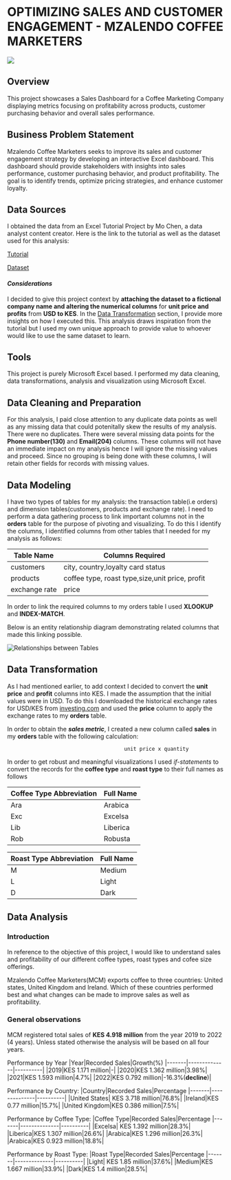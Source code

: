 # OPTIMIZING SALES AND CUSTOMER ENGAGEMENT - MZALENDO COFFEE MARKETERS

![](https://github.com/IsaacKanyili161/Sales-Analysis-Mzalendo-Coffee-Marketers/blob/eebb5354801e5971468f78c85b7fdacf03aef79d/Cover%20Photo.png)

## Overview
This project showcases a Sales Dashboard for a Coffee Marketing Company displaying metrics focusing on profitability across products, customer purchasing behavior and overall sales performance.

## Business Problem Statement
Mzalendo Coffee Marketers seeks to improve its sales and customer engagement strategy by developing an interactive Excel dashboard. This dashboard should provide stakeholders with insights into sales performance, customer purchasing behavior, and product profitability. The goal is to identify trends, optimize pricing strategies, and enhance customer loyalty.

## Data Sources
I obtained the data from an Excel Tutorial Project by Mo Chen, a data analyst content creator. Here is the link to the tutorial as well as the dataset used for this analysis:

[Tutorial](https://www.youtube.com/watch?v=m13o5aqeCbM)

[Dataset](https://github.com/mochen862/excel-project-coffee-sales)

#### *Considerations*
I decided to give this project context by **attaching the dataset to a fictional company name and altering the numerical columns** for **unit price and profits** from **USD to KES**. In the [Data Transformation](#data-transformation) section, I provide more insights on how I executed this. This analysis draws inspiration from the tutorial but I used my own unique approach to provide value to whoever would like to use the same dataset to learn.

## Tools
This project is purely Microsoft Excel based. I performed my data cleaning, data transformations, analysis and visualization using Microsoft Excel.

## Data Cleaning and Preparation
For this analysis, I paid close attention to any duplicate data points as well as any missing data that could potenitally skew the results of my analysis. There were no duplicates. There were several missing data points for the **Phone number(130)** and **Email(204)** columns. These columns will not have an immediate impact on my analysis hence I will ignore the missing values and proceed. Since no grouping is being done with these columns, I will retain other fields for records with missing values.

## Data Modeling
I have two types of tables for my analysis: the transaction table(i.e orders) and dimension tables(customers, products and exchange rate). I need to perform a data gathering process to link important columns not in the **orders** table for the purpose of pivoting and visualizing. To do this I identify the columns, I identified columns from other tables that I needed for my analysis as follows:

| Table Name | Columns Required|
|------------|-----------------|
|customers|city, country,loyalty card status|
|products|coffee type, roast type,size,unit price, profit|
|exchange rate|price|

In order to link the required columns to my orders table I used **XLOOKUP** and **INDEX-MATCH**.

Below is an entity relationship diagram demonstrating related columns that made this linking possible.

![Relationships between Tables](https://github.com/IsaacKanyili161/SalesAnalysis---Mzalendo-Coffee-Marketers/blob/cc7f1f52864ee668c56dda86e5b0fe98f2d461d4/Data%20Modeling.png)

## Data Transformation
As I had mentioned earlier, to add context I decided to convert the **unit price** and **profit** columns into KES. I made the assumption that the initial values were in USD. To do this I downloaded the historical exchange rates for USD/KES from 
[investing.com](https://www.investing.com/currencies/usd-kes-historical-data) and used the **price** column to apply the exchange rates to my **orders** table.

In order to obtain the ***sales metric***, I created a new column called **sales** in my **orders** table with the following calculation:

                                          unit price x quantity

In order to get robust and meaningful visualizations I used *if-statements* to convert the records for the **coffee type** and **roast type** to their full names as follows

|Coffee Type Abbreviation|Full Name|
|---|-------|
|Ara|Arabica|
|Exc|Excelsa|
|Lib|Liberica|
|Rob|Robusta|

|Roast Type Abbreviation|Full Name|
|--|--------|
|M|Medium|
|L|Light|
|D|Dark|

## Data Analysis

### Introduction
In reference to the objective of this project, I would like to understand sales and profitability of our different coffee types, roast types and cofee size offerings. 

Mzalendo Coffee Marketers(MCM) exports coffee to three countries: United states, United Kingdom and Ireland. Which of these countries performed best and what changes can be made to improve sales as well as profitability.

### General observations
MCM registered total sales of **KES 4.918 million** from the year 2019 to 2022 (4 years). Unless stated otherwise the analysis will be based on all four years.

Performance by Year
|Year|Recorded Sales|Growth(%)
|-------|--------------|----------|
|2019|KES 1.171 million|-|
|2020|KES 1.362 million|3.98%|
|2021|KES 1.593 million|4.7%|
|2022|KES 0.792 million|-16.3%(**decline**)|

Performance by Country:
|Country|Recorded Sales|Percentage
|-------|--------------|----------|
|United States| KES 3.718 million|76.8%|
|Ireland|KES 0.77 million|15.7%|
|United Kingdom|KES 0.386 million|7.5%|

Performance by Coffee Type:
|Coffee Type|Recorded Sales|Percentage
|-------|--------------|----------|
|Excelsa| KES 1.392 million|28.3%|
|Liberica|KES 1.307 million|26.6%|
|Arabica|KES 1.296 million|26.3%|
|Arabica|KES 0.923 million|18.8%|

Performance by Roast Type:
|Roast Type|Recorded Sales|Percentage
|-------|--------------|----------|
|Light| KES 1.85 million|37.6%|
|Medium|KES 1.667 million|33.9%|
|Dark|KES 1.4 million|28.5%|
















